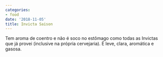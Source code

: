 ```yaml
---
categories:
- food
date: '2018-11-05'
title: Invicta Saison
---
```


Tem aroma de coentro e não é soco no estômago como todas as Invictas que já provei (inclusive na própria cervejaria). É leve, clara, aromática e gasosa.